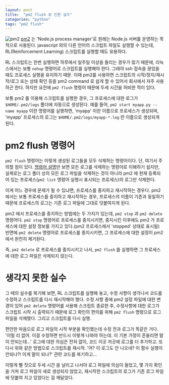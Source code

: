 ```yaml
---
layout: post
title:  "pm2 flush 로 인한 실수"
categories: "python"
tags: "pm2 flush"
---
```

![pm2](https://raw.githubusercontent.com/unitech/pm2/master/pres/pm2.20d3ef.png)
[pm2] 는 'Node.js process manager'로 원래는 Node.js 서버를 운영하는 목적으로 사용된다. javascript 외의 다른 언어의 스크립트 파일도 실행할 수 있는데, RL(Reinforcement Learning) 스크립트를 실행할 때도 유용하다.

RL 스크립트는 한번 실행하면 하루에서 일주일 이상을 돌리는 경우가 많기 때문에, 리눅스에서는 보통 `nohup` 명령어로 스크립트를 실행해야 한다. 그래야 ssh 접속을 끊었을 때도 프로세스 실행을 유지하기 때문. 이때 pm2를 사용하면 스크립트의 시작/정지/재시작/로그 또는 상태 확인 등을 pm2 command 로 쉽게 할 수 있어서 회사에서 자주 사용하곤 한다. 하지만 요전에 `pm2 flush` 명령어 때문에 두세 시간을 허비한 적이 있다.

보통 pm2 를 이용해 스크립트를 실행한 경우, 그 프로세스에 대한 로그가 `$HOME/.pm2/logs` 폴더에 자동으로 생성된다. 예를 들어, `pm2 start myapp.py --name myapp` 이란 명령어를 실행하면, 'myapp' 이란 이름으로 프로세스가 생성되며, 'myapp' 프로세스의 로그는 `$HOME/.pm2/logs/myapp-*.log` 란 이름으로 생성되게 된다.

# pm2 flush 명령어

`pm2 flush` 명령어는 이렇게 생성된 로그들을 모두 삭제하는 명령어이다. 단, 여기서 주의할 점이 있다. [명령어 설명]만 보면 모든 로그를 삭제하는 명령어로 이해하기 쉽지만, 실제로는 로그 폴더 상의 모든 로그 파일을 삭제하는 것이 아니라 pm2 에 현재 등록되어 있는 프로세스(`pm2 list` 명령어 실행시 표시되는 프로세스)의 로그만 삭제한다.

이게 어느 경우에 문제가 될 수 있냐면, 프로세스를 중지하고 재시작하는 경우다. pm2 에서는 보통 프로세스를 중지하고 재시작하는 경우, 프로세스의 이름이 기존과 동일하기 때문에 프로세스의 로그는 기존 로그 파일에 그대로 덧붙여지게 된다.

pm2 에서 프로세스를 중지하는 방법에는 두 가지가 있는데, `pm2 stop` 과 `pm2 delete` 명령어다. `pm2 stop` 명령어로 프로세스를 중지시키면, 중지시킨 이후에도 pm2 가 프로세스에 대한 설정 정보를 가지고 있다.(pm2 프로세스에서 'stopped' 상태로 표시됨) 반면에 `pm2 delete` 명령어로 프로세스를 중지시키면, 그 프로세스에 대한 설정이 pm2 에서 완전히 제거된다.

즉, `pm2 delete` 로 프로세스를 중지시키고 나서, `pm2 flush` 를 실행하면 그 프로세스에 대한 로그 파일은 삭제되지 않는다.

# 생각지 못한 실수

그 때의 실수를 복기해 보면, RL 스크립트를 실행해 놓고, 수정 사항이 생각나서 코드를 수정하고 스크립트를 다시 재시작해야 했다. 수정 사항 중에 pm2 설정 파일에 대한 변경이 있어 `pm2 delete` 명령어를 사용해 스크립트 종료한 후, 수정사항에 대한 로그가 스크립트 시작 시 출력되기 때문에 로그 확인의 편의를 위해 `pm2 flush` 명령으로 로그 파일을 삭제했다. 그리고 스크립트를 다시 실행.

편안한 마음으로 로그 파일의 시작 부분을 확인했는데 수정 전과 로그가 똑같은 거다. '이럴 리 없어. 이걸 수정하면 반드시 이렇게 나와야 하는데. 이 기본 가정이 흔들리면 말이 안되는데...' 로그에 대한 의심은 전혀 없이, 코드 이곳 저곳에 로그를 더 추가하고. 또 다시 위와 같은 방법으로 스크립트를 재시작. '어? 이 로그도 안 나오네? 이 함수 실행이 안되나?! 이게 말이 되나?' 관련 코드를 복기하고...

이렇게 뻘 짓으로 두세 시간 을 날리고 나서야 로그 파일에 의심이 들었고, 몇 가지 확인을 거쳐 로그 파일이 새로 생성되지 않았고, 재시작한 스크립트의 로그가 기존 로그 파일에 덧붙여 지고 있었다는 걸 깨달았다.  


[pm2]: http://pm2.keymetrics.io/
[명령어 설명]: http://pm2.keymetrics.io/docs/usage/log-management/#flushing-logs
